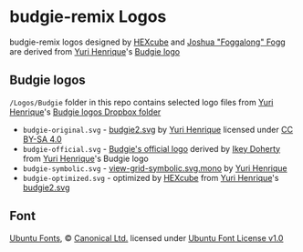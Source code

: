 budgie-remix Logos
==================
budgie-remix logos designed by [HEXcube][hexcube] and [Joshua "Foggalong" Fogg][foggalong] are derived from [Yuri Henrique][yurihenriq]'s [Budgie logo][budgie-original]

Budgie logos
------------
`/Logos/Budgie` folder in this repo contains selected logo files from [Yuri Henrique][yurihenriq]'s [Budgie logos Dropbox folder][yurihenriq-dropbox]

- `budgie-original.svg` - [budgie2.svg][budgie-original] by [Yuri Henrique][yurihenriq] licensed under [CC BY-SA 4.0][CC-BY-SA4]
- `budgie-official.svg` - [Budgie's official logo][budgie-official] derived by [Ikey Doherty][ikeydoherty] from [Yuri Henrique][yurihenriq]'s Budgie logo
- `budgie-symbolic.svg` - [view-grid-symbolic.svg.mono][budgie-symbolic] by [Yuri Henrique][yurihenriq]
- `budgie-optimized.svg` - optimized by [HEXcube][hexcube] from [Yuri Henrique][yurihenriq]'s [budgie2.svg][budgie-original]

Font
----
[Ubuntu Fonts][ubuntu-fonts], © [Canonical Ltd.][canonical-website] licensed under [Ubuntu Font License v1.0][UFL]


[hexcube]: https://hexcube.deviantart.com "HEXcube's DeviantArt page"
[foggalong]: https://github.com/Foggalong "Joshua Fogg's GitHub page"
[yurihenriq]: https://yurihenriq.deviantart.com "Yuri Henrique's DeviantArt page"
[ikeydoherty]: https://github.com/ikeydoherty "Ikey Doherty's DeviantArt page"
[canonical-website]: http://www.canonical.com "Canonical website"

[budgie-original]: https://www.dropbox.com/sh/tbk1qozkzdh2642/AABKy_vIDPC4Oas_7sVKzYm7a/BudgieV3/budgie2.svg "Original Budgie logo on Yuri Henrique's Dropbox"
[yurihenriq-dropbox]: https://www.dropbox.com/sh/tbk1qozkzdh2642/AACayWMH7xsw9Q_pCa06lvIWa/ "Yuri Henrique's Budgie logos in Dropbox"
[budgie-official]: https://git.solus-project.com/packages/gnome-control-center/commit/?id=457435f "Git commit adding the official Budgie logo"
[budgie-symbolic]: https://www.dropbox.com/sh/tbk1qozkzdh2642/AABRxPRGxwNnwQNPdgZx1F1Aa/Budgie-Menu-Icon/view-grid-symbolic.svg.mono "Symbolic monochrome Budgie icon"
[ubuntu-fonts]: http://font.ubuntu.com "Ubuntu Fonts homepage"

[CC-BY-SA4]: https://creativecommons.org/licenses/by-sa/4.0/ "More info on CC BY-SA 4.0"
[UFL]: http://font.ubuntu.com/licence/ "More info on Ubuntu Font License v1.0"
